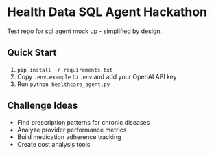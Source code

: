 # Health Data SQL Agent Hackathon
Test repo for sql agent mock up - simplified by design. 

## Quick Start
1. `pip install -r requirements.txt`
2. Copy `.env.example` to `.env` and add your OpenAI API key
3. Run `python healthcare_agent.py`

## Challenge Ideas
- Find prescription patterns for chronic diseases
- Analyze provider performance metrics
- Build medication adherence tracking
- Create cost analysis tools
